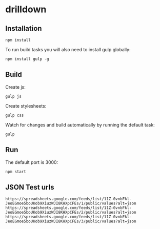 # drilldown

## Installation

```
npm install
```

To run build tasks you will also need to install gulp globally:

```
npm install gulp -g
```

## Build

Create js:

```
gulp js
```

Create stylesheets:

```
gulp css
```

Watch for changes and build automatically by running the default task:

```
gulp
```

## Run

The default port is 3000:

```
npm start
```

## JSON Test urls

```
https://spreadsheets.google.com/feeds/list/11Z-0vnbFkl-JeoEGmoe5boUKob9XiuzWJI8KHXpCFEs/1/public/values?alt=json
https://spreadsheets.google.com/feeds/list/11Z-0vnbFkl-JeoEGmoe5boUKob9XiuzWJI8KHXpCFEs/2/public/values?alt=json
https://spreadsheets.google.com/feeds/list/11Z-0vnbFkl-JeoEGmoe5boUKob9XiuzWJI8KHXpCFEs/3/public/values?alt=json
```

